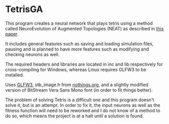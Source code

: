# TetrisGA
This program creates a neural network that plays tetris using a method called NeuroEvolution of Augmented Topologies (NEAT) as described in [this paper](http://nn.cs.utexas.edu/downloads/papers/stanley.ec02.pdf).

It includes general features such as saving and loading simulation files, pausing and is planned to have more features such as modifying and checking neurons as well.

The required headers and libraries are located in inc and lib respectively for cross-compiling for Windows, whereas Linux requires GLFW3 to be installed.

Uses [GLFW3](http://www.glfw.org/), stb\_image.h from [nothings.org](http://nothings.org), and a slightly modified version of BitStream Vera Sans Mono font (in order to fit things better).

The problem of solving Tetris is a difficult one and this program doesn't solve it, but is an attempt. In order to fix it, the input neurons as well as the fitness function will need to be reworked and I do not know of a method to do so, which means the project is at a halt until a solution is found.

